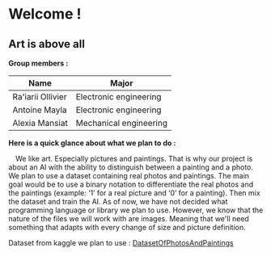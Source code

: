 # **Welcome !**
## Art is above all

**Group members :**

|        Name       |        Major           |
|-------------------|------------------------|
| Ra'iarii Ollivier | Electronic engineering |
| Antoine Mayla     | Electronic engineering |
| Alexia Mansiat    | Mechanical engineering |


**Here is a quick glance about what we plan to do :**

&emsp;We like art. Especially pictures and paintings. That is why our project is about an AI with the ability to distinguish between a painting and a photo. 
We plan to use a dataset containing real photos and paintings. The main goal would be to use a binary notation to differentiate the real photos and the paintings (example: ‘1’ for a real picture and ‘0’ for a painting). Then mix the dataset and train the AI.
As of now, we have not decided what programming language or library we plan to use. However, we know that the nature of the files we will work with are images. Meaning that we'll need something that adapts with every change of size and picture definition.

Dataset from kaggle we plan to use : [DatasetOfPhotosAndPaintings](https://www.kaggle.com/datasets/iiplutocrat45ii/painting-vs-photograph-classification-dataset)









